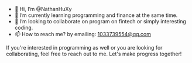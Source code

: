 - 👋 Hi, I’m @NathanHuXy
- 🌱 I’m currently learning programming and finance at the same time.
- 💞️ I’m looking to collaborate on program on fintech or simply interesting coding.
- 📫 How to reach me? by emailing: 1033739554@qq.com

If you're interested in programming as well or you are looking for collaborating, feel free to reach out to me. 
Let's make progress together!

<!---
NathanHuXy/NathanHuXy is a ✨ special ✨ repository because its `README.md` (this file) appears on your GitHub profile.
You can click the Preview link to take a look at your changes.
--->
